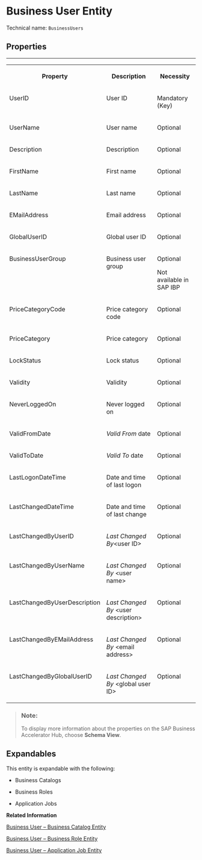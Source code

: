 <!-- loio03c1cacee1964c0da8e70e75163d6ef1 -->

# Business User Entity





Technical name: `BusinessUsers` 



<a name="loio03c1cacee1964c0da8e70e75163d6ef1__BusinessUserEntity"/>

## Properties

****


<table>
<tr>
<th valign="top">

Property

</th>
<th valign="top">

Description

</th>
<th valign="top">

Necessity

</th>
</tr>
<tr>
<td valign="top">

UserID

</td>
<td valign="top">

User ID

</td>
<td valign="top">

Mandatory \(Key\)

</td>
</tr>
<tr>
<td valign="top">

UserName

</td>
<td valign="top">

User name

</td>
<td valign="top">

Optional

</td>
</tr>
<tr>
<td valign="top">

Description

</td>
<td valign="top">

Description

</td>
<td valign="top">

Optional

</td>
</tr>
<tr>
<td valign="top">

FirstName

</td>
<td valign="top">

First name

</td>
<td valign="top">

Optional

</td>
</tr>
<tr>
<td valign="top">

LastName

</td>
<td valign="top">

Last name

</td>
<td valign="top">

Optional

</td>
</tr>
<tr>
<td valign="top">

EMailAddress

</td>
<td valign="top">

Email address

</td>
<td valign="top">

Optional

</td>
</tr>
<tr>
<td valign="top">

GlobalUserID

</td>
<td valign="top">

Global user ID

</td>
<td valign="top">

Optional

</td>
</tr>
<tr>
<td valign="top">

BusinessUserGroup

</td>
<td valign="top">

Business user group

</td>
<td valign="top">

Optional

Not available in SAP IBP

</td>
</tr>
<tr>
<td valign="top">

PriceCategoryCode

</td>
<td valign="top">

Price category code

</td>
<td valign="top">

Optional

</td>
</tr>
<tr>
<td valign="top">

PriceCategory

</td>
<td valign="top">

Price category

</td>
<td valign="top">

Optional

</td>
</tr>
<tr>
<td valign="top">

LockStatus

</td>
<td valign="top">

Lock status

</td>
<td valign="top">

Optional

</td>
</tr>
<tr>
<td valign="top">

Validity

</td>
<td valign="top">

Validity

</td>
<td valign="top">

Optional

</td>
</tr>
<tr>
<td valign="top">

NeverLoggedOn

</td>
<td valign="top">

Never logged on

</td>
<td valign="top">

Optional

</td>
</tr>
<tr>
<td valign="top">

ValidFromDate

</td>
<td valign="top">

*Valid From* date

</td>
<td valign="top">

Optional

</td>
</tr>
<tr>
<td valign="top">

ValidToDate

</td>
<td valign="top">

*Valid To* date

</td>
<td valign="top">

Optional

</td>
</tr>
<tr>
<td valign="top">

LastLogonDateTime

</td>
<td valign="top">

Date and time of last logon

</td>
<td valign="top">

Optional

</td>
</tr>
<tr>
<td valign="top">

LastChangedDateTime

</td>
<td valign="top">

Date and time of last change

</td>
<td valign="top">

Optional

</td>
</tr>
<tr>
<td valign="top">

LastChangedByUserID

</td>
<td valign="top">

*Last Changed By*<user ID\>

</td>
<td valign="top">

Optional

</td>
</tr>
<tr>
<td valign="top">

LastChangedByUserName

</td>
<td valign="top">

*Last Changed By* <user name\>

</td>
<td valign="top">

Optional

</td>
</tr>
<tr>
<td valign="top">

LastChangedByUserDescription

</td>
<td valign="top">

*Last Changed By* <user description\>

</td>
<td valign="top">

Optional

</td>
</tr>
<tr>
<td valign="top">

LastChangedByEMailAddress

</td>
<td valign="top">

*Last Changed By* <email address\>

</td>
<td valign="top">

Optional

</td>
</tr>
<tr>
<td valign="top">

LastChangedByGlobalUserID

</td>
<td valign="top">

*Last Changed By* <global user ID\>

</td>
<td valign="top">

Optional

</td>
</tr>
</table>

> ### Note:  
> To display more information about the properties on the SAP Business Accelerator Hub, choose **Schema View**.



<a name="loio03c1cacee1964c0da8e70e75163d6ef1__section_i32_z1s_jyb"/>

## Expandables

This entity is expandable with the following:

-   Business Catalogs

-   Business Roles

-   Application Jobs


**Related Information**  


[Business User – Business Catalog Entity](business-user-business-catalog-entity-fe047fe.md)

[Business User – Business Role Entity](business-user-business-role-entity-0d65348.md)

[Business User – Application Job Entity](business-user-application-job-entity-2590317.md)

